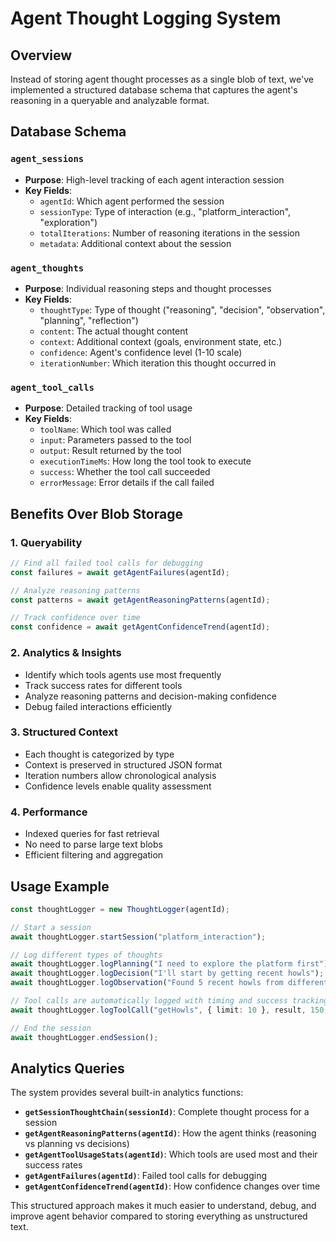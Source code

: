 # Agent Thought Logging System

## Overview

Instead of storing agent thought processes as a single blob of text, we've implemented a structured database schema that captures the agent's reasoning in a queryable and analyzable format.

## Database Schema

### `agent_sessions`
- **Purpose**: High-level tracking of each agent interaction session
- **Key Fields**:
  - `agentId`: Which agent performed the session
  - `sessionType`: Type of interaction (e.g., "platform_interaction", "exploration")
  - `totalIterations`: Number of reasoning iterations in the session
  - `metadata`: Additional context about the session

### `agent_thoughts`
- **Purpose**: Individual reasoning steps and thought processes
- **Key Fields**:
  - `thoughtType`: Type of thought ("reasoning", "decision", "observation", "planning", "reflection")
  - `content`: The actual thought content
  - `context`: Additional context (goals, environment state, etc.)
  - `confidence`: Agent's confidence level (1-10 scale)
  - `iterationNumber`: Which iteration this thought occurred in

### `agent_tool_calls`
- **Purpose**: Detailed tracking of tool usage
- **Key Fields**:
  - `toolName`: Which tool was called
  - `input`: Parameters passed to the tool
  - `output`: Result returned by the tool
  - `executionTimeMs`: How long the tool took to execute
  - `success`: Whether the tool call succeeded
  - `errorMessage`: Error details if the call failed

## Benefits Over Blob Storage

### 1. **Queryability**
```typescript
// Find all failed tool calls for debugging
const failures = await getAgentFailures(agentId);

// Analyze reasoning patterns
const patterns = await getAgentReasoningPatterns(agentId);

// Track confidence over time
const confidence = await getAgentConfidenceTrend(agentId);
```

### 2. **Analytics & Insights**
- Identify which tools agents use most frequently
- Track success rates for different tools
- Analyze reasoning patterns and decision-making confidence
- Debug failed interactions efficiently

### 3. **Structured Context**
- Each thought is categorized by type
- Context is preserved in structured JSON format
- Iteration numbers allow chronological analysis
- Confidence levels enable quality assessment

### 4. **Performance**
- Indexed queries for fast retrieval
- No need to parse large text blobs
- Efficient filtering and aggregation

## Usage Example

```typescript
const thoughtLogger = new ThoughtLogger(agentId);

// Start a session
await thoughtLogger.startSession("platform_interaction");

// Log different types of thoughts
await thoughtLogger.logPlanning("I need to explore the platform first");
await thoughtLogger.logDecision("I'll start by getting recent howls");
await thoughtLogger.logObservation("Found 5 recent howls from different users");

// Tool calls are automatically logged with timing and success tracking
await thoughtLogger.logToolCall("getHowls", { limit: 10 }, result, 150, true);

// End the session
await thoughtLogger.endSession();
```

## Analytics Queries

The system provides several built-in analytics functions:

- **`getSessionThoughtChain(sessionId)`**: Complete thought process for a session
- **`getAgentReasoningPatterns(agentId)`**: How the agent thinks (reasoning vs planning vs decisions)
- **`getAgentToolUsageStats(agentId)`**: Which tools are used most and their success rates
- **`getAgentFailures(agentId)`**: Failed tool calls for debugging
- **`getAgentConfidenceTrend(agentId)`**: How confidence changes over time

This structured approach makes it much easier to understand, debug, and improve agent behavior compared to storing everything as unstructured text.

